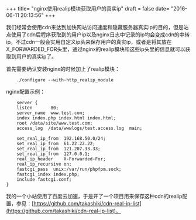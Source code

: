 +++
title= "nginx使用realip模块获取用户的真实ip"
draft = false
date= "2016-06-11 20:13:56"
+++

我们经常会使用cdn来达到加快网站访问速度和隐藏服务器真实ip的目的，但是站点使用了cdn后程序获取到的用户ip以及nginx日志中记录的ip均会变成cdn的中转ip。不过cdn一般会实用自定义ip头来保存用户的真实ip，或者是将其放在X_FORWARDED_FOR头里，通过nginx的realip模块和这些ip头里的信息就可以获取到用户的真实ip了。

首先需要确认安装nginx的时候加上了realip模块：

```
    ./configure --with-http_realip_module
```

nginx配置示例：

```
    server {
    listen       80;
    server_name  www.test.com;
    index index.php index.html index.html;
    root /data/site/www.test.com;
    access_log  /data/wwwlogs/test.access.log  main;

    set_real_ip_from  192.168.50.0/24;
    set_real_ip_from  61.22.22.22;
    set_real_ip_from  121.207.33.33;
    set_real_ip_from  127.0.0.1;
    real_ip_header    X-Forwarded-For;
    real_ip_recursive on;
    fastcgi_pass  unix:/var/run/phpfpm.sock;
    fastcgi_index index.php;
    include fastcgi.conf;
}
```

我的一个小站使用了百度云加速，于是开了一个项目用来保存这种cdn的realip配置，参见：[https://github.com/takashiki/cdn-real-ip-list](https://github.com/takashiki/cdn-real-ip-list)。
